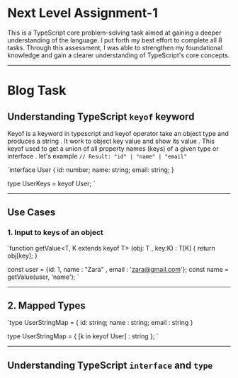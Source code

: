 # Next Level Assignment-1

This is a TypeScript core problem-solving task aimed at gaining a deeper understanding of the language. I put forth my best effort to complete all 8 tasks. Through this assessment, I was able to strengthen my foundational knowledge and gain a clearer understanding of TypeScript's core concepts.

---
# Blog Task

## Understanding TypeScript `keyof` keyword 

Keyof is a keyword in typescript and keyof operator take an object type and produces a string . It work to object key value and show its value .
This keyof used to get a union of all property names (keys) of a given type or interface . let's example `// Result: "id" | "name" | "email"`

`interface User {
  id: number;
  name: string;
  email: string;
}

type UserKeys = keyof User; `

---




## Use Cases

### 1. Input to keys of an object

`function getValue<T, K extends keyof T> (obj: T , key:K) : T[K] {
    return obj[key];
}

const user = {id: 1, name : "Zara" , email : 'zara@gmail.com'};
const name = getValue(user, 'name'); `

---


## 2. Mapped Types

`type UserStringMap = {
    id: string;
    name : string;
    email : string
}

type UserStringMap = {
    [k in keyof User] : string
}; 
`

---

## Understanding TypeScript `interface` and `type`

